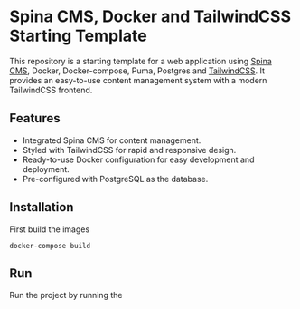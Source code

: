 # Spina CMS, Docker and TailwindCSS Starting Template

This repository is a starting template for a web application using [Spina CMS](https://www.spinacms.com/), Docker, Docker-compose, Puma, Postgres and [TailwindCSS](https://tailwindcss.com/). It provides an easy-to-use content management system with a modern TailwindCSS frontend.

## Features

- Integrated Spina CMS for content management.
- Styled with TailwindCSS for rapid and responsive design.
- Ready-to-use Docker configuration for easy development and deployment.
- Pre-configured with PostgreSQL as the database.

## Installation

First build the images

`docker-compose build`

## Run

Run the project by running the 

